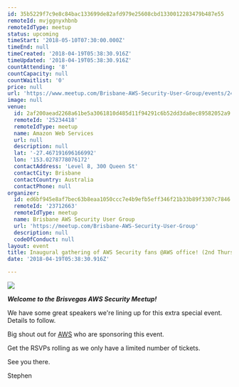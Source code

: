 ```yaml
---
id: 35b5229f7c9e8c84bac133699de82afd979e25608cbd1330012283479b487e55
remoteId: mvjggnyxhbnb
remoteIdType: meetup
status: upcoming
timeStart: '2018-05-10T07:30:00.000Z'
timeEnd: null
timeCreated: '2018-04-19T05:38:30.916Z'
timeUpdated: '2018-04-19T05:38:30.916Z'
countAttending: '8'
countCapacity: null
countWaitlist: '0'
price: null
url: 'https://www.meetup.com/Brisbane-AWS-Security-User-Group/events/249693943/'
image: null
venue:
  id: 2af200aead2268a61be5a3061810d485d11f94291c6b52dd3da8ec89582052a9
  remoteId: '25234418'
  remoteIdType: meetup
  name: Amazon Web Services
  url: null
  description: null
  lat: '-27.467191696166992'
  lon: '153.0278778076172'
  contactAddress: 'Level 8, 300 Queen St'
  contactCity: Brisbane
  contactCountry: Australia
  contactPhone: null
organizer:
  id: ed6bf945e8af7bec63b8eaa1050ccc7e4b9efb5eff346f21b33b89f3307c7846
  remoteId: '23712663'
  remoteIdType: meetup
  name: Brisbane AWS Security User Group
  url: 'https://meetup.com/Brisbane-AWS-Security-User-Group'
  description: null
  codeOfConduct: null
layout: event
title: Inaugural gathering of AWS Security fans @AWS office! (2nd Thursday)
date: '2018-04-19T05:38:30.916Z'

---
```

<p><img src="https://secure.meetupstatic.com/photos/event/4/4/8/2/600_461597538.jpeg" /></p> <p><b><i>Welcome to the Brisvegas AWS Security Meetup!</i></b></p> <p>We have some great speakers we're lining up for this extra special event. Details to follow.</p> <p>Big shout out for <a href="https://aws.amazon.com/">AWS</a> who are sponsoring this event.</p> <p>Get the RSVPs rolling as we only have a limited number of tickets.</p> <p>See you there.</p> <p>Stephen</p>
